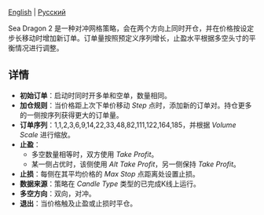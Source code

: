 [English](README.md) | [Русский](README_ru.md)

Sea Dragon 2 是一种对冲网格策略，会在两个方向上同时开仓，并在价格按设定步长移动时增加新订单。订单量按照预定义序列增长，止盈水平根据多空头寸的平衡情况进行调整。

## 详情

- **初始订单**：启动时同时开多单和空单，数量相同。
- **加仓规则**：当价格距上次下单价移动 *Step* 点时，添加新的订单对。持仓更多的一侧按序列获得更大的订单量。
- **订单序列**：1,1,2,3,6,9,14,22,33,48,82,111,122,164,185，并根据 *Volume Scale* 进行缩放。
- **止盈**：
  - 多空数量相等时，双方使用 *Take Profit*。
  - 某一侧占优时，该侧使用 *Alt Take Profit*，另一侧保持 *Take Profit*。
- **止损**：每侧在其平均价格的 *Max Stop* 点距离处设置止损。
- **数据来源**：策略在 *Candle Type* 类型的已完成K线上运行。
- **多空方向**：双向，对冲。
- **退出**：当价格触及止盈或止损时平仓。
